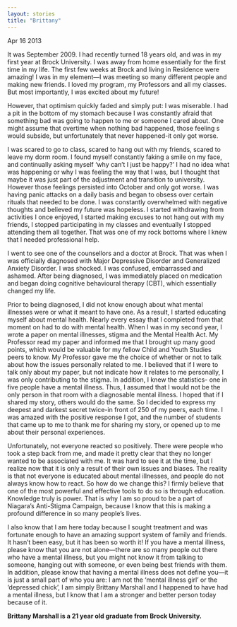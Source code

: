 ```yaml
---
layout: stories
title: "Brittany"
---
```


Apr 16 2013

It was September 2009. I had recently turned 18 years old, and was in my first year at Brock University. I was away from home essentially for the first time in my life. The first few weeks at Brock and living in Residence were amazing! I was in my element—I was meeting so many different people and making new friends. I loved my program, my Professors and all my classes. But most importantly, I was excited about my future!

However, that optimism quickly faded and simply put: I was miserable. I had a pit in the bottom of my stomach because I was constantly afraid that something bad was going to happen to me or someone I cared about. One might assume that overtime when nothing bad happened, those feeling s would subside, but unfortunately that never happened-it only got worse.

I was scared to go to class, scared to hang out with my friends, scared to leave my dorm room.  I found myself constantly faking a smile on my face, and continually asking myself ‘why can’t I just be happy?’ I had no idea what was happening or why I was feeling the way that I was, but I thought that maybe it was just part of the adjustment and transition to university. However those feelings persisted into October and only got worse. I was having panic attacks on a daily basis and began to obsess over certain rituals that needed to be done. I was constantly overwhelmed with negative thoughts and believed my future was hopeless. I started withdrawing from activities I once enjoyed, I started making excuses to not hang out with my friends, I stopped participating in my classes and eventually I stopped attending them all together. That was one of my rock bottoms where I knew that I needed professional help.

I went to see one of the counsellors and a doctor at Brock. That was when I was officially diagnosed with Major Depressive Disorder and Generalized Anxiety Disorder. I was shocked. I was confused, embarrassed and ashamed. After being diagnosed, I was immediately placed on medication and began doing cognitive behavioural therapy (CBT), which essentially changed my life.

Prior to being diagnosed, I did not know enough about what mental illnesses were or what it meant to have one. As a result, I started educating myself about mental health. Nearly every essay that I completed from that moment on had to do with mental health. When I was in my second year, I wrote a paper on mental illnesses, stigma and the Mental Health Act. My Professor read my paper and informed me that I brought up many good points, which would be valuable for my fellow Child and Youth Studies peers to know. My Professor gave me the choice of whether or not to talk about how the issues personally related to me. I believed that if I were to talk only about my paper, but not indicate how it relates to me personally, I was only contributing to the stigma. In addition, I knew the statistics- one in five people have a mental illness. Thus, I assumed that I would not be the only person in that room with a diagnosable mental illness. I hoped that if I shared my story, others would do the same. So I decided to express my deepest and darkest secret twice-in front of 250 of my peers, each time. I was amazed with the positive response I got, and the number of students that came up to me to thank me for sharing my story, or opened up to me about their personal experiences.

Unfortunately, not everyone reacted so positively. There were people who took a step back from me, and made it pretty clear that they no longer wanted to be associated with me. It was hard to see it at the time, but I realize now that it is only a result of their own issues and biases. The reality is that not everyone is educated about mental illnesses, and people do not always know how to react. So how do we change this? I firmly believe that one of the most powerful and effective tools to do so is through education. Knowledge truly is power. That is why I am so proud to be a part of Niagara’s Anti-Stigma Campaign, because I know that this is making a profound difference in so many people’s lives.

I also know that I am here today because I sought treatment and was fortunate enough to have an amazing support system of family and friends. It hasn’t been easy, but it has been so worth it! If you have a mental illness, please know that you are not alone—there are so many people out there who have a mental illness, but you might not know it from talking to someone, hanging out with someone, or even being best friends with them. In addition, please know that having a mental illness does not define you—it is just a small part of who you are: I am not the ‘mental illness girl’ or the ‘depressed chick’, I am simply Brittany Marshall and I happened to have had a mental illness, but I know that I am a stronger and better person today because of it.

**Brittany Marshall is a 21 year old graduate from Brock University.**
